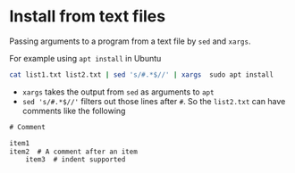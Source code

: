 # Install from text files


Passing arguments to a program from a text file by `sed` and `xargs`.

<!--more-->

For example using `apt install` in Ubuntu

```bash
cat list1.txt list2.txt | sed 's/#.*$//' | xargs  sudo apt install
```

- `xargs` takes the output from `sed` as arguments to `apt`
- `sed 's/#.*$//'` filters out those lines after `#`. So the `list2.txt` can have comments like the following

```txt
# Comment

item1
item2  # A comment after an item
    item3  # indent supported
```

